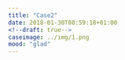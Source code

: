 ```yaml
---
title: "Case2"
date: 2018-01-30T08:59:18+01:00
<!--draft: true-->
caseimage: ../img/1.png
mood: "glad"
---
```


